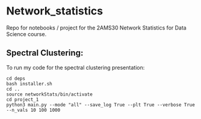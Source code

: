 # Network_statistics
Repo for notebooks / project for the 2AMS30 Network Statistics for Data Science course.
## Spectral Clustering:
To run my code for the spectral clustering presentation: 

```
cd deps
bash installer.sh
cd ..
source networkStats/bin/activate
cd project_1
python3 main.py --mode "all" --save_log True --plt True --verbose True --n_vals 10 100 1000
```

